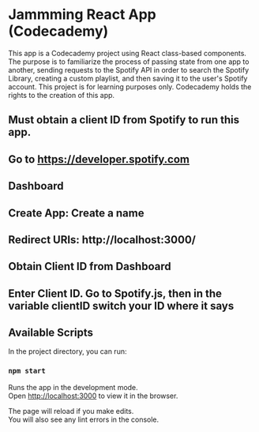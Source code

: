 # Jammming React App (Codecademy)

This app is a Codecademy project using React class-based components. The purpose is to familiarize the process of passing state from one app to another, sending requests to the Spotify API in order to search the Spotify Library, creating a custom playlist, and then saving it to the user's Spotify account. This project is for learning purposes only. Codecademy holds the rights to the creation of this app. 

## Must obtain a client ID from Spotify to run this app. 
## Go to https://developer.spotify.com
## Dashboard
## Create App: Create a name
## Redirect URIs: http://localhost:3000/
## Obtain Client ID from Dashboard
## Enter Client ID. Go to Spotify.js, then in the variable clientID switch your ID where it says  

## Available Scripts

In the project directory, you can run:

### `npm start`

Runs the app in the development mode.\
Open [http://localhost:3000](http://localhost:3000) to view it in the browser.

The page will reload if you make edits.\
You will also see any lint errors in the console.

